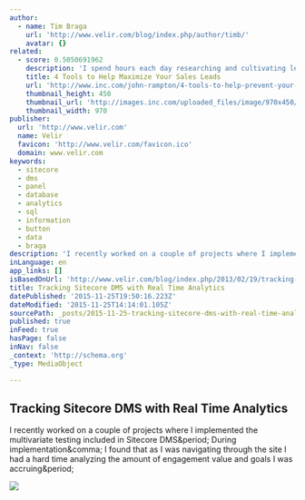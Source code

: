 ```yaml
---
author:
  - name: Tim Braga
    url: 'http://www.velir.com/blog/index.php/author/timb/'
    avatar: {}
related:
  - score: 0.5050691962
    description: 'I spend hours each day researching and cultivating leads for my business. The idea is that if I reach out to enough people, it will increase sales by sheer volume. Companies that develop ways of forming and nurturing databases have become very popular with organizations looking to find new customers and grow.'
    title: 4 Tools to Help Maximize Your Sales Leads
    url: 'http://www.inc.com/john-rampton/4-tools-to-help-prevent-your-leads-from-being-a-dead-end.html'
    thumbnail_height: 450
    thumbnail_url: 'http://images.inc.com/uploaded_files/image/970x450/getty_103802038_970647970450056_62259.jpg'
    thumbnail_width: 970
publisher:
  url: 'http://www.velir.com'
  name: Velir
  favicon: 'http://www.velir.com/favicon.ico'
  domain: www.velir.com
keywords:
  - sitecore
  - dms
  - panel
  - database
  - analytics
  - sql
  - information
  - button
  - data
  - braga
description: 'I recently worked on a couple of projects where I implemented the multivariate testing included in Sitecore DMS. During implementation, I found that as I was navigating through the site I had a hard time analyzing the amount of engagement value and goals I was accruing.'
inLanguage: en
app_links: []
isBasedOnUrl: 'http://www.velir.com/blog/index.php/2013/02/19/tracking-sitecore-dms-with-real-time-analytics/'
title: Tracking Sitecore DMS with Real Time Analytics
datePublished: '2015-11-25T19:50:16.223Z'
dateModified: '2015-11-25T14:14:01.105Z'
sourcePath: _posts/2015-11-25-tracking-sitecore-dms-with-real-time-analytics.md
published: true
inFeed: true
hasPage: false
inNav: false
_context: 'http://schema.org'
_type: MediaObject

---
```

<article style=""><h1>Tracking Sitecore DMS with Real Time Analytics</h1><p>I recently worked on a couple of projects where I implemented the multivariate testing included in Sitecore DMS&amp;period; During implementation&amp;comma; I found that as I was navigating through the site I had a hard time analyzing the amount of engagement value and goals I was accruing&amp;period;</p><img src="http://www.velir.com/blog/wp-content/uploads/2014/04/Blog_Header_Image_dataviz-200x100.png" /></article>